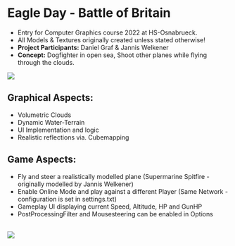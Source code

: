# Eagle Day - Battle of Britain
- Entry for Computer Graphics course 2022 at HS-Osnabrueck. <br>
- All Models & Textures originally created unless stated otherwise! <br>
- **Project Participants:** Daniel Graf & Jannis Welkener <br>
- **Concept:**  Dogfighter in open sea, Shoot other planes while flying through the clouds. <br>
<img src="https://user-images.githubusercontent.com/72514907/188330650-d4d0b5f2-7c3f-4bfa-b16e-dc8e92a1b1e4.jpg">

## **Graphical Aspects:** 
- Volumetric Clouds
- Dynamic Water-Terrain
- UI Implementation and logic
- Realistic reflections via. Cubemapping

## **Game Aspects:** 
- Fly and steer a realistically modelled plane (Supermarine Spitfire - originally modelled by Jannis Welkener)
- Enable Online Mode and play against a different Player (Same Network - configuration is set in settings.txt)
- Gameplay UI displaying current Speed, Altitude, HP and GunHP
- PostProcessingFilter and Mousesteering can be enabled in Options
<br>
<img src="https://user-images.githubusercontent.com/72514907/188330599-8a3c33bb-aa1f-46cf-a3d0-becce0053058.jpg">
